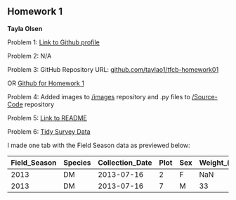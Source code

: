## Homework 1

**Tayla Olsen**


Problem 1: [Link to Github profile](https://github.com/taylao1)

Problem 2: N/A

Problem 3: GitHub Repository URL: [github.com/taylao1/tfcb-homework01](https://github.com/taylao1/tfcb-homework01)

OR [Github for Homework 1](https://github.com/taylao1/tfcb-homework01)

Problem 4: Added images to [/images](https://github.com/taylao1/tfcb-homework01/tree/master/images) repository and .py files to [/Source-Code](https://github.com/taylao1/tfcb-homework01/tree/master/Source-Code) repository

Problem 5: [Link to README](https://github.com/taylao1/tfcb-homework01/blob/master/README.md)

Problem 6: [Tidy Survey Data](https://github.com/taylao1/tfcb-homework01/blob/master/Tidy%20Survey%20Data.txt)

I made one tab with the Field Season data as previewed below: 

| Field_Season | Species | Collection_Date | Plot | Sex | Weight_(g) | Calibration |
|--------------|---------|-----------------|------|-----|------------|-------------|
| 2013         | DM      | 2013-07-16      | 2    | F   | NaN       | NnN        |
| 2013         | DM      | 2013-07-16      | 7    | M   | 33         | GOOD        |

